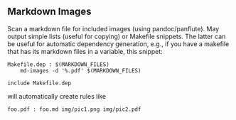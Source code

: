 ## Markdown Images

Scan a markdown file for included images (using pandoc/panflute). May output simple lists (useful for copying) or Makefile snippets. The latter can be useful for automatic dependency generation, e.g., if you have a makefile that has its markdown files in a variable, this snippet:

```make
Makefile.dep : $(MARKDOWN_FILES)
    md-images -d '%.pdf' $(MARKDOWN_FILES)

include Makefile.dep
```

will automatically create rules like

```make
foo.pdf : foo.md img/pic1.png img/pic2.pdf
```

